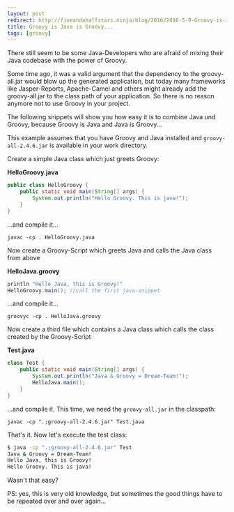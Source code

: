 ```yaml
---
layout: post
redirect: http://fiveandahalfstars.ninja/blog/2016/2016-5-9-Groovy-is-Java.html
title: Groovy is Java is Groovy...
tags: [groovy]
---
```


There still seem to be some Java-Developers who are afraid of
mixing their Java codebase with the power of Groovy.

Some time ago, it was a valid argument that the dependency
to the groovy-all.jar would blow up the generated application,
but today many frameworks like Jasper-Reports, Apache-Camel and others might already add the
groovy-all.jar to the class path of your application. So there is no reason anymore
not to use Groovy in your project. 

The following snippets will show you how easy it is to combine Java und Groovy, because Groovy is Java and Java is Groovy...

This example assumes that you have Groovy and Java installed and `groovy-all-2.4.6.jar` is available in your work directory.

Create a simple Java class which just greets Groovy: 

**HelloGroovy.java**

``` java 
public class HelloGroovy {
	public static void main(String[] args) {
		System.out.println("Hello Groovy. This is java!");
	}
}
```

...and compile it...

`javac -cp . HelloGroovy.java`

Now create a Groovy-Script which greets Java and calls the Java class from above

**HelloJava.groovy**

``` groovy 
println "Hello Java, this is Groovy!"
HelloGroovy.main(); //call the first java-snippet
```

...and compile it...

`groovyc -cp . HelloJava.groovy`

Now create a third file which contains a Java class which calls the class created by the Groovy-Script

**Test.java**

``` java 
class Test {
	public static void main(String[] args) {
		System.out.println("Java & Groovy = Dream-Team!");
		HelloJava.main();
	}
}
```

...and compile it. This time, we need the `groovy-all.jar` in the classpath:

`javac -cp ".;groovy-all-2.4.6.jar" Test.java`

That's it. Now let's execute the test class:

```bash
$ java -cp ".;groovy-all-2.4.6.jar" Test
Java & Groovy = Dream-Team!
Hello Java, this is Groovy!
Hello Groovy. This is java!
```

Wasn't that easy?

PS: yes, this is very old knowledge, but sometimes the good things have to be repeated over and over again...
